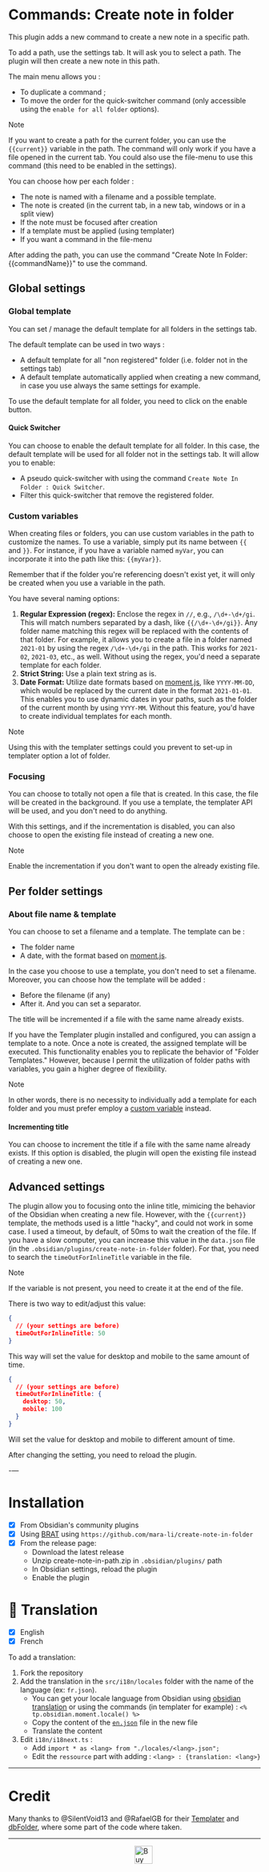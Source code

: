 # Commands: Create note in folder

This plugin adds a new command to create a new note in a specific path.

To add a path, use the settings tab. It will ask you to select a path. The plugin will then create a new note in this path.

The main menu allows you :
- To duplicate a command ;
- To move the order for the quick-switcher command (only accessible using the `enable for all folder` options).

> [!NOTE]
> If you want to create a path for the current folder, you can use the `{{current}}` variable in the path.
> The command will only work if you have a file opened in the current tab. You could also use the file-menu to use this command (this need to be enabled in the settings).

You can choose how per each folder :
- The note is named with a filename and a possible template.
- The note is created (in the current tab, in a new tab, windows or in a split view)
- If the note must be focused after creation
- If a template must be applied (using templater)
- If you want a command in the file-menu

After adding the path, you can use the command "Create Note In Folder: {{commandName}}" to use the command.

## Global settings

### Global template

You can set / manage the default template for all folders in the settings tab.

The default template can be used in two ways :
- A default template for all "non registered" folder (i.e. folder not in the settings tab)
- A default template automatically applied when creating a new command, in case you use always the same settings for example.

To use the default template for all folder, you need to click on the enable button.

#### Quick Switcher

You can choose to enable the default template for all folder. In this case, the default template will be used for all folder not in the settings tab.
It will allow you to enable:
- A pseudo quick-switcher with using the command `Create Note In Folder : Quick Switcher`.
- Filter this quick-switcher that remove the registered folder.

### Custom variables

When creating files or folders, you can use custom variables in the path to customize the names. To use a variable, simply put its name between `{{` and `}}`. For instance, if you have a variable named `myVar`, you can incorporate it into the path like this: `{{myVar}}`.

Remember that if the folder you're referencing doesn't exist yet, it will only be created when you use a variable in the path.

You have several naming options:
1. **Regular Expression (regex):** Enclose the regex in `//`, e.g., `/\d+-\d+/gi`. This will match numbers separated by a dash, like `{{/\d+-\d+/gi}}`. Any folder name matching this regex will be replaced with the contents of that folder. For example, it allows you to create a file in a folder named `2021-01` by using the regex `/\d+-\d+/gi` in the path. This works for `2021-02`, `2021-03`, etc., as well. Without using the regex, you'd need a separate template for each folder.
2. **Strict String:** Use a plain text string as is.
3. **Date Format:** Utilize date formats based on [moment.js](https://momentjs.com/docs/#/displaying/), like `YYYY-MM-DD`, which would be replaced by the current date in the format `2021-01-01`. This enables you to use dynamic dates in your paths, such as the folder of the current month by using `YYYY-MM`. Without this feature, you'd have to create individual templates for each month.

> [!NOTE]
> Using this with the templater settings could you prevent to set-up in templater option a lot of folder.


### Focusing

You can choose to totally not open a file that is created. In this case, the file will be created in the background. If you use a template, the templater API will be used, and you don't need to do anything.

With this settings, and if the incrementation is disabled, you can also choose to open the existing file instead of creating a new one.

> [!NOTE]
> Enable the incrementation if you don't want to open the already existing file.

## Per folder settings

### About file name & template

You can choose to set a filename and a template. The template can be :
- The folder name
- A date, with the format based on [moment.js](https://momentjs.com/docs/#/displaying/).

In the case you choose to use a template, you don't need to set a filename. Moreover, you can choose how the template will be added :
- Before the filename (if any)
- After it.
And you can set a separator.

The title will be incremented if a file with the same name already exists.

If you have the Templater plugin installed and configured, you can assign a template to a note. Once a note is created, the assigned template will be executed. This functionality enables you to replicate the behavior of "Folder Templates." However, because I permit the utilization of folder paths with variables, you gain a higher degree of flexibility.

> [!NOTE]
> In other words, there is no necessity to individually add a template for each folder and you must prefer employ a [custom variable](#custom-variables) instead.

#### Incrementing title

You can choose to increment the title if a file with the same name already exists. If this option is disabled, the plugin will open the existing file instead of creating a new one.

## Advanced settings

The plugin allow you to focusing onto the inline title, mimicing the behavior of the Obsidian when creating a new file.
However, with the `{{current}}` template, the methods used is a little "hacky", and could not work in some case. I used a timeout, by default, of 50ms to wait the creation of the file. If you have a slow computer, you can increase this value in the `data.json` file (in the `.obsidian/plugins/create-note-in-folder` folder). For that, you need to search the `timeOutForInlineTitle` variable in the file.

> [!NOTE]
> If the variable is not present, you need to create it at the end of the file.

There is two way to edit/adjust this value:
```json
{
  // (your settings are before)
  timeOutForInlineTitle: 50
}
```
This way will set the value for desktop and mobile to the same amount of time.

```json
{
  // (your settings are before)
  timeOutForInlineTitle: {
    desktop: 50,
    mobile: 100
  }
}
```
Will set the value for desktop and mobile to different amount of time.

After changing the setting, you need to reload the plugin.

-—
# Installation

- [x] From Obsidian's community plugins
- [x] Using [BRAT](https://github.com/TfTHacker/obsidian42-brat#adding-a-beta-plugin) using `https://github.com/mara-li/create-note-in-folder`
- [x] From the release page:
  - Download the latest release
  - Unzip create-note-in-path.zip in `.obsidian/plugins/` path
  - In Obsidian settings, reload the plugin
  - Enable the plugin

# 🎼 Translation

- [x] English
- [x] French

To add a translation:
1. Fork the repository
2. Add the translation in the `src/i18n/locales` folder with the name of the language (ex: `fr.json`). 
    - You can get your locale language from Obsidian using [obsidian translation](https://github.com/obsidianmd/obsidian-translations) or using the commands (in templater for example) : `<% tp.obsidian.moment.locale() %>`
    - Copy the content of the [`en.json`](./src/i18n/locales/en.json) file in the new file
    - Translate the content
3. Edit `i18n/i18next.ts` :
    - Add `import * as <lang> from "./locales/<lang>.json";`
    - Edit the `ressource` part with adding : `<lang> : {translation: <lang>}`

---

# Credit
Many thanks to @SilentVoid13 and @RafaelGB for their [Templater](https://github.com/SilentVoid13/Templater) and [dbFolder](https://github.com/RafaelGB/obsidian-db-folder), where some part of the code where taken.

---

<a href='https://ko-fi.com/X8X54ZYAV' target='_blank'><img height='36' style='border:0px;height:36px;display:block;margin-left:50%;' src='https://cdn.ko-fi.com/cdn/kofi1.png?v=3' border='0' alt='Buy Me a Coffee at ko-fi.com' /></a>
